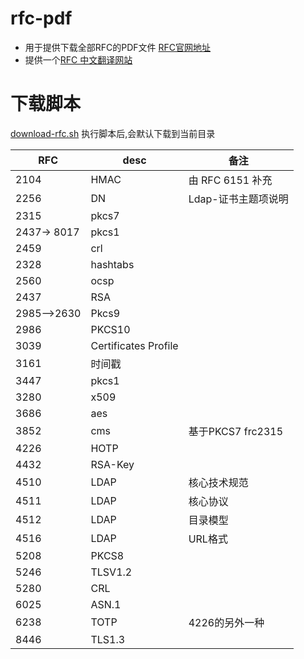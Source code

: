 # rfc-pdf

* 用于提供下载全部RFC的PDF文件 [RFC官网地址](https://www.rfc-editor.org)
* 提供一个[RFC 中文翻译网站](http://www.rfc2cn.com/index.html)

# 下载脚本

[download-rfc.sh](download-rfc.sh)
执行脚本后,会默认下载到当前目录



| RFC         | desc                 | 备注            |
|-------------|----------------------|-----------------|
| 2104        | HMAC                 | 由 RFC 6151 补充   |
| 2256        | DN                   | Ldap-证书主题项说明    |
| 2315        | pkcs7                |                 |
| 2437→  8017 | pkcs1                |                 |
| 2459        | crl                  |                 |
| 2328        | hashtabs             |                 |
| 2560        | ocsp                 |                 |
| 2437        | RSA                  |                 |
| 2985-->2630 | Pkcs9 | |
| 2986        | PKCS10               |                 |
| 3039        | Certificates Profile |                 |
| 3161        | 时间戳                  |                 |
|   3447          | pkcs1                |                 |
|      3280       | x509                 |                 |
|      3686       | aes                  |                 |
|      3852       | cms                  | 基于PKCS7 frc2315 |
|      4226       | HOTP                 |                 |
|       4432      | RSA-Key              |                 |
|       4510      | LDAP                 | 核心技术规范          |
|       4511      | LDAP                 | 核心协议            |
|        4512     | LDAP                 | 目录模型            |
|       4516      | LDAP                 | URL格式           |
|     5208        | PKCS8                |                 |
|       5246      | TLSV1.2              |                 |
|       5280      | CRL                  |                 |
|       6025      | ASN.1                |                 |
|       6238      | TOTP                 | 4226的另外一种       |
| 8446 | TLS1.3 |  |


